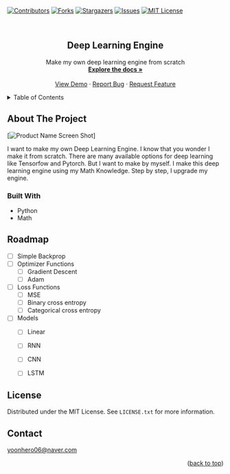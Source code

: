 <div id="top"></div>

[![Contributors][contributors-shield]][contributors-url]
[![Forks][forks-shield]][forks-url]
[![Stargazers][stars-shield]][stars-url]
[![Issues][issues-shield]][issues-url]
[![MIT License][license-shield]][license-url]



<!-- PROJECT LOGO -->
<br />
<div align="center">
  <!-- <a href="https://github.com/othneildrew/Best-README-Template">
    <img src="images/logo.png" alt="Logo" width="80" height="80">
  </a> -->

  <h2 align="center">Deep Learning Engine</h2>

  <p align="center">
    Make my own deep learning engine from scratch
    <br />
    <a href="https://github.com/yoonhero/dp-engine"><strong>Explore the docs »</strong></a>
    <br />
    <br />
    <a href="https://github.com/yoonhero/dp-engine">View Demo</a>
    ·
    <a href="https://github.com/yoonhero/dp-engine/issues">Report Bug</a>
    ·
    <a href="https://github.com/yoonhero/dp-engine/issues">Request Feature</a>
  </p>
</div>



<!-- TABLE OF CONTENTS -->
<details>
  <summary>Table of Contents</summary>
  <ol>
    <li>
      <a href="#about-the-project">About The Project</a>
      <ul>
        <li><a href="#built-with">Built With</a></li>
      </ul>
    </li>
    <li><a href="#roadmap">Roadmap</a></li>
    <li><a href="#license">License</a></li>
    <li><a href="#contact">Contact</a></li>
  </ol>
</details>



<!-- ABOUT THE PROJECT -->
## About The Project

[![Product Name Screen Shot][product-screenshot]]

I want to make my own Deep Learning Engine. I know that you wonder I make it from scratch. There are many available options for deep learning like Tensorfow and Pytorch. But I want to make by myself. I make this deep learning engine using my Math Knowledge. Step by step, I upgrade my engine. 



### Built With


* Python
* Math


<!-- ROADMAP -->
## Roadmap

- [ ] Simple Backprop
- [ ] Optimizer Functions
  - [ ] Gradient Descent
  - [ ] Adam
- [ ] Loss Functions
  - [ ] MSE
  - [ ] Binary cross entropy
  - [ ] Categorical cross entropy
- [ ] Models
  - [ ] Linear  
  - [ ] RNN
  - [ ] CNN
  - [ ] LSTM




<!-- LICENSE -->
## License

Distributed under the MIT License. See `LICENSE.txt` for more information.


<!-- CONTACT -->
## Contact

yoonhero06@naver.com

<p align="right">(<a href="#top">back to top</a>)</p>


<!-- MARKDOWN LINKS & IMAGES -->
<!-- https://www.markdownguide.org/basic-syntax/#reference-style-links -->
[contributors-shield]: https://img.shields.io/github/contributors/yoonhero/dp-engine.svg?style=for-the-badge
[contributors-url]: https://github.com/yoonhero/dp-engine/graphs/contributors
[forks-shield]: https://img.shields.io/github/forks/yoonhero/dp-engine.svg?style=for-the-badge
[forks-url]: https://github.com/yoonhero/dp-engine/network/members
[stars-shield]: https://img.shields.io/github/stars/yoonhero/dp-engine.svg?style=for-the-badge
[stars-url]: https://github.com/yoonhero/dp-engine/stargazers
[issues-shield]: https://img.shields.io/github/issues/yoonhero/dp-engine.svg?style=for-the-badge
[issues-url]: https://github.com/yoonhero/dp-engine/issues
[license-shield]: https://img.shields.io/github/license/yoonhero/dp-engine.svg?style=for-the-badge
[license-url]: https://github.com/yoonhero/dp-engine/blob/master/LICENSE.txt
[product-screenshot]: https://images.newscientist.com/wp-content/uploads/2019/09/16145926/new-scientist-full.jpg?crop=16:9,smart&width=1200&height=675&upscale=true